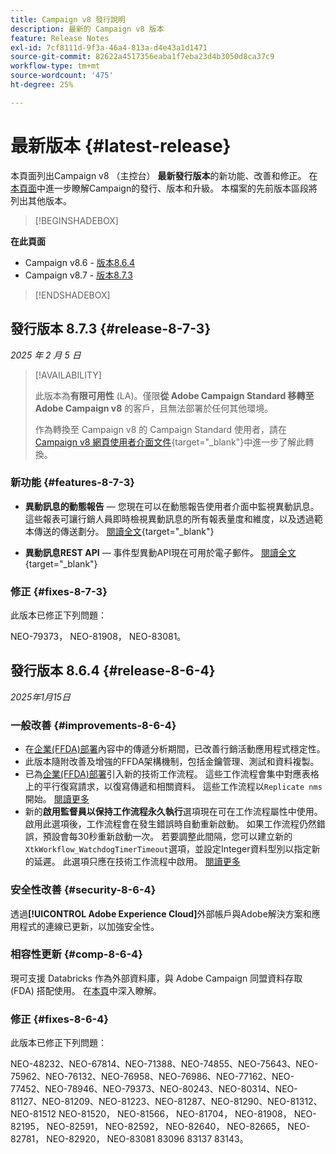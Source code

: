 ```yaml
---
title: Campaign v8 發行說明
description: 最新的 Campaign v8 版本
feature: Release Notes
exl-id: 7cf8111d-9f3a-46a4-813a-d4e43a1d1471
source-git-commit: 82622a4517356eaba1f7eba23d4b3050d8ca37c9
workflow-type: tm+mt
source-wordcount: '475'
ht-degree: 25%

---
```


# 最新版本 {#latest-release}

本頁面列出Campaign v8 （主控台） **最新發行版本**&#x200B;的新功能、改善和修正。 在[本頁面](upgrades.md)中進一步瞭解Campaign的發行、版本和升級。 本檔案的先前版本區段將列出其他版本。

>[!BEGINSHADEBOX]

**在此頁面**

* Campaign v8.6 - [版本8.6.4](#release-8-6-4)
* Campaign v8.7 - [版本8.7.3](#release-8-7-3)

>[!ENDSHADEBOX]


## 發行版本 8.7.3 {#release-8-7-3}

_2025 年 2 月 5 日_

>[!AVAILABILITY]
>
>此版本為&#x200B;**有限可用性** (LA)。僅限&#x200B;**從 Adobe Campaign Standard 移轉至 Adobe Campaign v8** 的客戶，且無法部署於任何其他環境。
>
>作為轉換至 Campaign v8 的 Campaign Standard 使用者，請在 [Campaign v8 網頁使用者介面文件](https://experienceleague.adobe.com/zh-hant/docs/campaign-web/v8/start/acs-migration){target="_blank"}中進一步了解此轉換。

### 新功能 {#features-8-7-3}

* **異動訊息的動態報告** — 您現在可以在動態報告使用者介面中監視異動訊息。 這些報表可讓行銷人員即時檢視異動訊息的所有報表量度和維度，以及透過範本傳送的傳送劃分。 [閱讀全文](https://experienceleague.adobe.com/en/docs/experience-cloud/campaign/reporting/get-started-reporting){target="_blank"}

* **異動訊息REST API** — 事件型異動API現在可用於電子郵件。 [閱讀全文](https://experienceleague.adobe.com/en/docs/experience-cloud/campaign/apis/managing-transactional-messages){target="_blank"}

### 修正 {#fixes-8-7-3}

此版本已修正下列問題：

NEO-79373， NEO-81908， NEO-83081。


## 發行版本 8.6.4 {#release-8-6-4}

_2025年1月15日_

### 一般改善 {#improvements-8-6-4}

* 在[企業(FFDA)部署](../../v8/architecture/enterprise-deployment.md)內容中的傳遞分析期間，已改善行銷活動應用程式穩定性。
* 此版本隨附改善及增強的FFDA架構機制，包括金鑰管理、測試和資料複製。
* 已為[企業(FFDA)部署](../../v8/architecture/enterprise-deployment.md)引入新的技術工作流程。 這些工作流程會集中對應表格上的平行復寫請求，以復寫傳遞和相關資料。 這些工作流程以`Replicate nms`開始。 [閱讀更多](../architecture/replication.md)
* 新的&#x200B;**啟用監督員以保持工作流程永久執行**&#x200B;選項現在可在工作流程屬性中使用。 啟用此選項後，工作流程會在發生錯誤時自動重新啟動。 如果工作流程仍然錯誤，預設會每30秒重新啟動一次。 若要調整此間隔，您可以建立新的`XtkWorkflow_WatchdogTimerTimeout`選項，並設定Integer資料型別以指定新的延遲。 此選項只應在技術工作流程中啟用。 [閱讀更多](../../automation/workflow/workflow-properties.md#execution)

### 安全性改善 {#security-8-6-4}

透過&#x200B;**[!UICONTROL Adobe Experience Cloud]**&#x200B;外部帳戶與Adobe解決方案和應用程式的連線已更新，以加強安全性。

<!--
### Connection to Campaign {#ims-8-6-4}

**(Limited availability)** For a restricted list of customers, Campaign v8.6.4 can allow native authentication mode instead of Adobe Identity Management System (IMS). Note that if you are using Campaign native authentication, you cannot access to [Campaign Web User Interface](../start/campaign-ui.md#campaign-web-user-interface).-->

### 相容性更新 {#comp-8-6-4}

現可支援 Databricks 作為外部資料庫，與 Adobe Campaign 同盟資料存取 (FDA) 搭配使用。 在[本頁](compatibility-matrix.md#FederatedDataAccessFDA)中深入瞭解。

### 修正 {#fixes-8-6-4}

此版本已修正下列問題：

NEO-48232、NEO-67814、NEO-71388、NEO-74855、NEO-75643、NEO-75962、NEO-76132、NEO-76958、NEO-76986、NEO-77162、NEO-77452、NEO-78946、NEO-79373、NEO-80243、NEO-80314、NEO-81127、NEO-81209、NEO-81223、NEO-81287、NEO-81290、NEO-81312、NEO-81512 NEO-81520， NEO-81566， NEO-81704， NEO-81908， NEO-82195， NEO-82591， NEO-82592， NEO-82640， NEO-82665， NEO-82781， NEO-82920， NEO-83081 83096 83137 83143。

